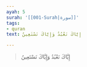 ```yaml
---
ayah: 5
surah: '[[001-Surah|سورة]]'
tags:
- quran
text: إِيَّاكَ نَعْبُدُ وَإِيَّاكَ نَسْتَعِينُ

---
```

> إِيَّاكَ نَعْبُدُ وَإِيَّاكَ نَسْتَعِينُ
